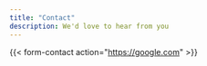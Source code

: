 ```yaml
---
title: "Contact"
description: We'd love to hear from you
---
```


{{< form-contact action="https://google.com"  >}}